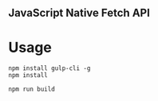 ## JavaScript Native Fetch API

# Usage
```
npm install gulp-cli -g
npm install
```

`npm run build`